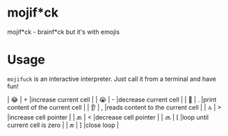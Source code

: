 # mojif\*ck
mojif\*ck - brainf\*ck but it's with emojis

Usage
=====

`mojifuck` is an interactive interpreter. Just call it from a terminal and have fun!

| 😂 | + |increase current cell             |
| 😭 | - |decrease current cell             |
| 👄 | . |print content of the current cell |
| 👂 | , |reads content to the current cell |
| 🔝 | > |increase cell pointer             |
| 🔙 | < |decrease cell pointer             |
| 🔜 | [ |loop until current cell is zero   |
| 🔚 | ] |close loop                        |
